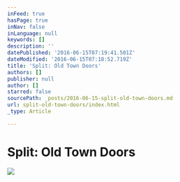 ```yaml
---
inFeed: true
hasPage: true
inNav: false
inLanguage: null
keywords: []
description: ''
datePublished: '2016-06-15T07:19:41.501Z'
dateModified: '2016-06-15T07:18:52.719Z'
title: 'Split: Old Town Doors'
authors: []
publisher: null
author: []
starred: false
sourcePath: _posts/2016-06-15-split-old-town-doors.md
url: split-old-town-doors/index.html
_type: Article

---
```

# Split: Old Town Doors
![](https://the-grid-user-content.s3-us-west-2.amazonaws.com/f511b701-6a97-4e53-a708-85e361234a35.jpg)